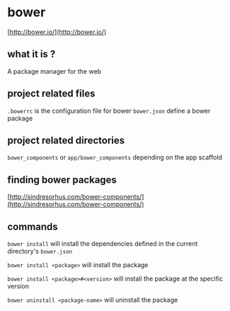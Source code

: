 # bower

[http://bower.io/](http://bower.io/)

## what it is ?

A package manager for the web

## project related files

`.bowerrc` is the configuration file for bower
`bower.json` define a bower package

## project related directories

`bower_components` or `app/bower_components` depending on the app scaffold

## finding bower packages

[http://sindresorhus.com/bower-components/](http://sindresorhus.com/bower-components/)

## commands

`bower install` will install the dependencies defined in the current directory's `bower.json`

`bower install <package>` will install the package

`bower install <package>#<version>` will install the package at the specific version

`bower uninstall <package-name>` will uninstall the package
